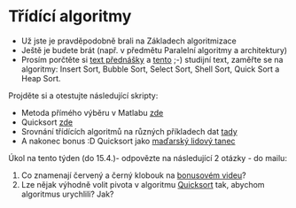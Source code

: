 # Třídící algoritmy
* Už jste je pravděpodobně brali na Základech algoritmizace
* Ještě je budete brát (např. v předmětu Paralelní algoritmy a architektury)
* Prosím porčtěte si [text přednášky](http://kfe.fjfi.cvut.cz/~limpouch/numet/sort.pdf) a [tento](https://en.wikipedia.org/wiki/Sorting_algorithm) ;-) studijní text, zaměřte se na algoritmy: Insert Sort, Bubble Sort, Select Sort, Shell Sort, Quick Sort a Heap Sort.

Projděte si a otestujte následující skripty:
* Metoda přímého výběru v Matlabu [zde](primyvyber.m)
* Quicksort [zde](quicksort.m)
* Srovnání třídících algoritmů na různých příkladech dat [tady](https://www.toptal.com/developers/sorting-algorithms)
* A nakonec bonus :D Quicksort jako [maďarský lidový tanec](https://www.youtube.com/watch?v=ywWBy6J5gz8)

Úkol na tento týden (do 15.4.)- odpovězte na následující 2 otázky - do mailu:
1) Co znamenají červený a černý klobouk na [bonusovém videu](https://www.youtube.com/watch?v=ywWBy6J5gz8)?
2) Lze nějak výhodně volit pivota v algoritmu [Quicksort](quicksort.m) tak, abychom algoritmus urychlili? Jak?
